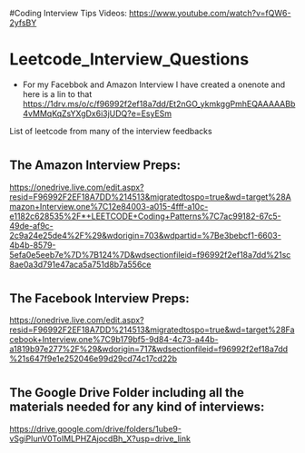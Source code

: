 #Coding Interview Tips Videos:
https://www.youtube.com/watch?v=fQW6-2yfsBY

##
##
# Leetcode_Interview_Questions
* For my Facebbok and Amazon Interview I have created a onenote and here is a lin to that 
https://1drv.ms/o/c/f96992f2ef18a7dd/Et2nGO_ykmkggPmhEQAAAAABb4vMMqKqZsYXgDx6i3jUDQ?e=EsyESm

List of leetcode from many of the interview feedbacks

#
#

## The Amazon Interview Preps:
 https://onedrive.live.com/edit.aspx?resid=F96992F2EF18A7DD%214513&migratedtospo=true&wd=target%28Amazon+Interview.one%7C12e84003-a015-4fff-a10c-e1182c628535%2F*+LEETCODE+Coding+Patterns%7C7ac99182-67c5-49de-af9c-2c9a24e25de4%2F%29&wdorigin=703&wdpartid=%7Be3bebcf1-6603-4b4b-8579-5efa0e5eeb7e%7D%7B124%7D&wdsectionfileid=f96992f2ef18a7dd%21sc8ae0a3d791e47aca5a751d8b7a556ce

#
#

## The Facebook Interview Preps:
https://onedrive.live.com/edit.aspx?resid=F96992F2EF18A7DD%214513&migratedtospo=true&wd=target%28Facebook+Interview.one%7C9b179bf5-9d84-4c73-a44b-a1819b97e277%2F%29&wdorigin=717&wdsectionfileid=f96992f2ef18a7dd%21s647f9e1e252046e99d29cd74c17cd22b

#
#
## The Google Drive Folder including all the materials needed for any kind of interviews:

https://drive.google.com/drive/folders/1ube9-vSgiPlunV0ToIMLPHZAjocdBh_X?usp=drive_link 